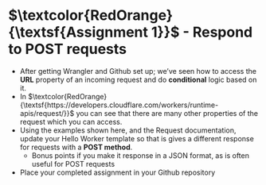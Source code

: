 # $\textcolor{RedOrange}{\textsf{Assignment  1}}$ - Respond to POST requests

 - After getting Wrangler and Github set up; we’ve seen how to access
   the **URL** property of an incoming request and do **conditional** logic
   based on it.
 - In  $\textcolor{RedOrange}{\textsf{https://developers.cloudflare.com/workers/runtime-apis/request/}}$
   you can see that there are many other properties of the request which
   you can access.
 - Using the examples shown here, and the Request documentation, update
   your Hello Worker template so that is gives a different response for
   requests with a **POST method**.
   - Bonus points if you make it response in a JSON format, as is often
   useful for POST requests
 - Place your completed assignment in your Github repository
